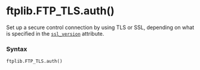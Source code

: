 # ftplib.FTP_TLS.auth()

Set up a secure control connection by using TLS or SSL, depending on what is specified in the [`ssl_version`](/modules/ftplib/FTP_TLS/ssl_version.md) attribute.

### Syntax

```python
ftplib.FTP_TLS.auth()
```